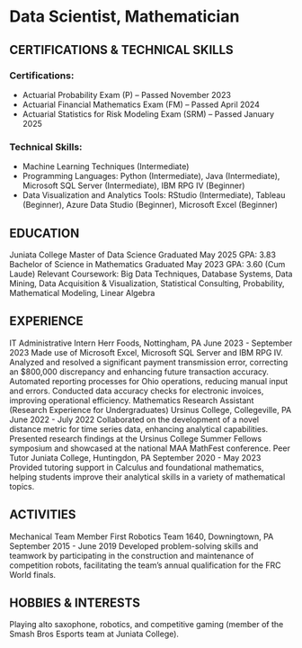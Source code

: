 # Data Scientist, Mathematician

## CERTIFICATIONS & TECHNICAL SKILLS

### Certifications:
- Actuarial Probability Exam (P) – Passed November 2023
- Actuarial Financial Mathematics Exam (FM) – Passed April 2024
- Actuarial Statistics for Risk Modeling Exam (SRM) – Passed January 2025

### Technical Skills:
- Machine Learning Techniques (Intermediate)
- Programming Languages: Python (Intermediate), Java (Intermediate), Microsoft SQL Server (Intermediate), IBM RPG IV (Beginner)
- Data Visualization and Analytics Tools: RStudio (Intermediate), Tableau (Beginner), Azure Data Studio (Beginner),  Microsoft Excel (Beginner)

## EDUCATION 
Juniata College Master of Data Science  Graduated May 2025  GPA: 3.83 Bachelor of Science in Mathematics  Graduated May 2023  GPA: 3.60 (Cum Laude)
Relevant Coursework: Big Data Techniques, Database Systems, Data Mining, Data Acquisition & Visualization, Statistical Consulting, Probability, Mathematical Modeling, Linear Algebra

## EXPERIENCE
IT Administrative Intern
Herr Foods, Nottingham, PA  June 2023 - September 2023
Made use of Microsoft Excel, Microsoft SQL Server and IBM RPG IV.
Analyzed and resolved a significant payment transmission error, correcting an $800,000 discrepancy and enhancing future transaction accuracy.
Automated reporting processes for Ohio operations, reducing manual input and errors.
Conducted data accuracy checks for electronic invoices, improving operational efficiency.
Mathematics Research Assistant (Research Experience for Undergraduates) Ursinus College, Collegeville, PA  June 2022 - July 2022
Collaborated on the development of a novel distance metric for time series data, enhancing analytical capabilities.
Presented research findings at the Ursinus College Summer Fellows symposium and showcased at the national MAA MathFest conference.
Peer Tutor Juniata College, Huntingdon, PA  September 2020 - May 2023
Provided tutoring support in Calculus and foundational mathematics, helping students improve their analytical skills in a variety of mathematical topics.

## ACTIVITIES
Mechanical Team Member
First Robotics Team 1640, Downingtown, PA  September 2015 - June 2019
Developed problem-solving skills and teamwork by participating in the construction and maintenance of competition robots, facilitating the team’s annual qualification for the FRC World finals.

## HOBBIES & INTERESTS
Playing alto saxophone, robotics, and competitive gaming (member of the Smash Bros Esports team at Juniata College).
